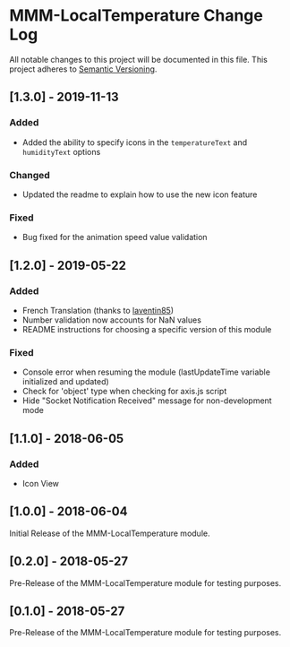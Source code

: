 # MMM-LocalTemperature Change Log
All notable changes to this project will be documented in this file.
This project adheres to [Semantic Versioning](http://semver.org/).

## [1.3.0] - 2019-11-13

### Added
- Added the ability to specify icons in the `temperatureText` and `humidityText` options

### Changed
- Updated the readme to explain how to use the new icon feature

### Fixed
- Bug fixed for the animation speed value validation

## [1.2.0] - 2019-05-22

### Added
- French Translation (thanks to [laventin85](https://github.com/laventin85))
- Number validation now accounts for NaN values
- README instructions for choosing a specific version of this module

### Fixed
- Console error when resuming the module (lastUpdateTime variable initialized and updated)
- Check for 'object' type when checking for axis.js script
- Hide "Socket Notification Received" message for non-development mode

## [1.1.0] - 2018-06-05

### Added
- Icon View

## [1.0.0] - 2018-06-04

Initial Release of the MMM-LocalTemperature module. 

## [0.2.0] - 2018-05-27

Pre-Release of the MMM-LocalTemperature module for testing purposes. 

## [0.1.0] - 2018-05-27

Pre-Release of the MMM-LocalTemperature module for testing purposes. 
